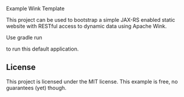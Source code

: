 Example Wink Template


This project can be used to bootstrap a simple JAX-RS enabled static website with RESTful access to dynamic data
using Apache Wink.

Use
	gradle run
	
to run this default application.

## License

This project is licensed under the MIT license. This example is free, no guarantees (yet) though.